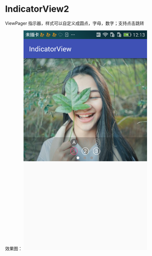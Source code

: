 # IndicatorView2
ViewPager 指示器，样式可以自定义成圆点，字母，数字；支持点击跳转


效果图：
<img src="https://github.com/xing16/IndicatorView2/raw/master/screenshot/screen.png" width="80%" alt="Sample App's Launch Screen">
